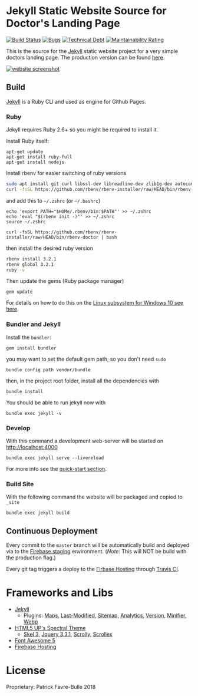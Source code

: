 # Jekyll Static Website Source for Doctor's Landing Page

[![Build Status](https://github.com/patrickfav/website-dr-sel/actions/workflows/build_deploy.yml/badge.svg)](https://github.com/patrickfav/website-dr-sel/actions)
[![Bugs](https://sonarcloud.io/api/project_badges/measure?project=patrickfav_website-dr-sel&metric=bugs)](https://sonarcloud.io/summary/new_code?id=patrickfav_website-dr-sel)
[![Technical Debt](https://sonarcloud.io/api/project_badges/measure?project=patrickfav_website-dr-sel&metric=sqale_index)](https://sonarcloud.io/summary/new_code?id=patrickfav_website-dr-sel)
[![Maintainability Rating](https://sonarcloud.io/api/project_badges/measure?project=patrickfav_website-dr-sel&metric=sqale_rating)](https://sonarcloud.io/summary/new_code?id=patrickfav_website-dr-sel)

This is the source for the [Jekyll](https://jekyllrb.com) static website project for a very simple doctors landing page.
The production version can be found [here](https://selwicka-wienerroither.com/).


[![website screenshot](https://repository-images.githubusercontent.com/135200872/2f76b1c1-d1e5-4cd8-8b69-0948bbdecbed)](https://selwicka-wienerroither.com/)


## Build

[Jekyll](https://jekyllrb.com) is a Ruby CLI and used as engine for Github Pages.

### Ruby

Jekyll requires Ruby 2.6+ so you might be required to install it.

Install Ruby itself:

    apt-get update
    apt-get install ruby-full
    apt-get install nodejs

Install rbenv for easier switching of ruby versions

```bash
sudo apt install git curl libssl-dev libreadline-dev zlib1g-dev autoconf bison build-essential libyaml-dev libreadline-dev libncurses5-dev libffi-dev libgdbm-dev
curl -fsSL https://github.com/rbenv/rbenv-installer/raw/HEAD/bin/rbenv-installer | bash
```

and add this to `~/.zshrc` (or `~/.bashrc`)

```
echo 'export PATH="$HOMe/.rbenv/bin:$PATH"' >> ~/.zshrc
echo 'eval "$(rbenv init -)"' >> ~/.zshrc
source ~/.zshrc

curl -fsSL https://github.com/rbenv/rbenv-installer/raw/HEAD/bin/rbenv-doctor | bash
```

then install the desired ruby version
```bash
rbenv install 3.2.1
rbenv global 3.2.1
ruby -v
```

Then update the gems (Ruby package manager)

    gem update

For details on how to do this on the [Linux subsystem for Windows 10 see here](https://jekyllrb.com/docs/windows/).

### Bundler and Jekyll

Install the `bundler`:

    gem install bundler

you may want to set the default gem path, so you don't need `sudo`

    bundle config path vendor/bundle
    
then, in the project root folder, install all the dependencies with

    bundle install

You should be able to run jekyll now with

    bundle exec jekyll -v

### Develop

With this command a development web-server will be started on [http://localhost:4000](http://localhost:4000)

    bundle exec jekyll serve --livereload

For more info see the [quick-start section](https://jekyllrb.com/docs/quickstart/).

### Build Site

With the following command the website will be packaged and copied to `_site`

    bundle exec jekyll build

## Continuous Deployment

Every commit to the `master` branch will be automatically build and deployed via to the [Firebase staging](https://beta.selwicka-wienerroither.com/)
environment. (_Note_: This will NOT be build with the production flag.)

Every git tag triggers a deploy to the [Firbase Hosting](https://selwicka-wienerroither.com/) through [Travis CI](https://travis-ci.com/patrickfav/website-dr-sel).

# Frameworks and Libs

* [Jekyll](https://jekyllrb.com/)
  * Plugins: [Maps](https://github.com/ayastreb/jekyll-maps), [Last-Modified](https://github.com/gjtorikian/jekyll-last-modified-at),
  [Sitemap](https://github.com/jekyll/jekyll-sitemap), [Analytics](https://github.com/hendrikschneider/jekyll-analytics), 
  [Version](https://github.com/rob-murray/jekyll-version-plugin), [Minifier](https://github.com/digitalsparky/jekyll-minifier), 
  [Webp](https://github.com/sverrirs/jekyll-webp)
* [HTML5 UP's Spectral Theme](https://github.com/arkadianriver/spectral)
  * [Skel 3](https://github.com/ajlkn/skel), [Jquery 3.3.1](https://jquery.com/), [Scrolly](https://github.com/Victa/scrolly), [Scrollex](https://github.com/ajlkn/jquery.scrollex)
* [Font Awesome 5](https://fontawesome.com/)
* [Firebase Hosting](https://firebase.google.com/docs/hosting/)

# License

Proprietary: Patrick Favre-Bulle 2018
